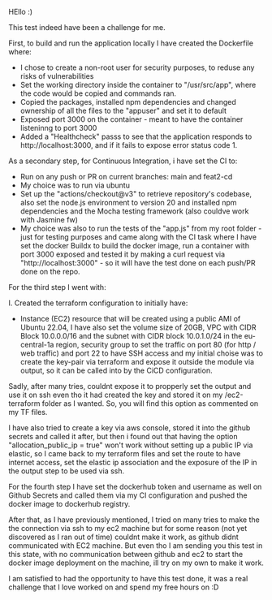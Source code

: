 HEllo :)

This test indeed have been a challenge for me.

First, to build and run the application locally I have created the Dockerfile where:
- I chose to create a non-root user for security purposes, to reduse any risks of vulnerabilities
- Set the working directory inside the container to "/usr/src/app", where the code would be copied and commands ran.
- Copied the packages, installed npm dependencies and changed ownership of all the files to the "appuser" and set it to default
- Exposed port 3000 on the container - meant to have the container listeninng to port 3000
- Added a "Healthcheck" passs to see that the application responds to http://localhost:3000, and if it fails to expose error status code 1.

As a secondary step, for Continuous Integration, i have set the CI to:
- Run on any push or PR on current branches: main and feat2-cd
- My choice was to run via ubuntu
- Set up the "actions/checkout@v3" to retrieve repository's codebase, also set the node.js environment to version 20 and installed npm dependencies and the Mocha testing framework (also couldve work with Jasmine fw)
- My choice was also to run the tests of the "app.js" from my root folder - just for testing purposes and came along with the CI task where I have set the docker Buildx to build the docker image, run a container with port 3000 exposed and tested it by making a curl request via "http://localhost:3000" - so it will have the test done on each push/PR done on the repo.

For the third step I went with:

I.  Created the terraform configuration to initially have:
- Instance (EC2) resource that will be created using a public AMI of Ubuntu 22.04, I have also set the volume size of 20GB, VPC with CIDR Block 10.0.0.0/16 and the subnet with CIDR block 10.0.1.0/24 in the eu-central-1a region, security group to set the traffic on port 80 (for http / web traffic) and port 22 to have SSH access and my initial choise was to create the key-pair via terraform and expose it outside the module via output, so it can be called into by the CiCD configuration.

Sadly, after many tries, couldnt expose it to propperly set the output and use it on ssh even tho it had created the key and stored it on my /ec2-terraform folder as I wanted. So, you will find this option as commented on my TF files.

I have also tried to create a key via aws console, stored it into the github secrets and called it after, but then i found out that having the option "allocation_public_ip = true" won't work without setting up a public IP via elastic, so I came back to my terraform files and set the route to have internet access, set the elastic ip association and the exposure of the IP in the output step to be used via ssh.

For the fourth step I have set the dockerhub token and username as well on Github Secrets and called them via my CI configuration and pushed the docker image to dockerhub registry.

After that, as I have previously mentioned, I tried on many tries to make the the connection via ssh to my ec2 machine but for some reason (not yet discovered as I ran out of time) couldnt make it work, as github didnt communicated with EC2 machine. But even tho I am sending you this test in this state, with no communication between github and ec2 to start the docker image deployment on the machine, ill try on my own to make it work. 

I am satisfied to had the opportunity to have this test done, it was a real challenge that I love worked on and spend my free hours on :D



